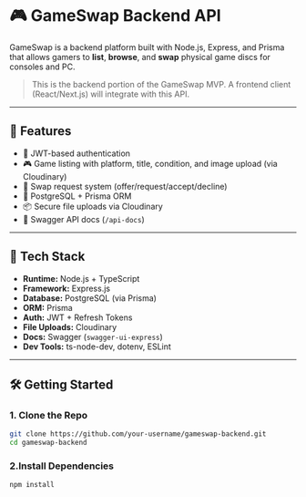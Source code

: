 # 🎮 GameSwap Backend API

GameSwap is a backend platform built with Node.js, Express, and Prisma that allows gamers to **list**, **browse**, and **swap** physical game discs for consoles and PC.

> This is the backend portion of the GameSwap MVP. A frontend client (React/Next.js) will integrate with this API.

---

## 🚀 Features

- 🔐 JWT-based authentication
- 🎮 Game listing with platform, title, condition, and image upload (via Cloudinary)
- 🔄 Swap request system (offer/request/accept/decline)
- 💾 PostgreSQL + Prisma ORM
- 📦 Secure file uploads via Cloudinary
- 🧾 Swagger API docs (`/api-docs`)

---

## 🧰 Tech Stack

- **Runtime:** Node.js + TypeScript
- **Framework:** Express.js
- **Database:** PostgreSQL (via Prisma)
- **ORM:** Prisma
- **Auth:** JWT + Refresh Tokens
- **File Uploads:** Cloudinary
- **Docs:** Swagger (`swagger-ui-express`)
- **Dev Tools:** ts-node-dev, dotenv, ESLint

---

## 🛠️ Getting Started

### 1. Clone the Repo

```bash
git clone https://github.com/your-username/gameswap-backend.git
cd gameswap-backend
```

### 2.Install Dependencies

```bash
npm install

```


